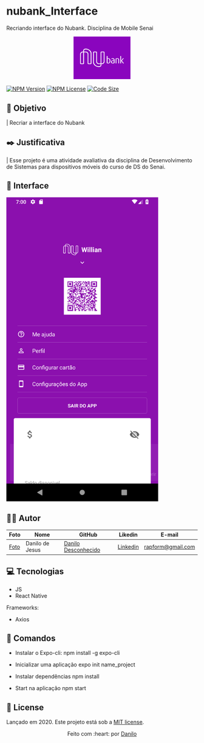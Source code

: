 # nubank_Interface
Recriando interface do Nubank. Disciplina de Mobile Senai

<p align="center">
   <img src="./doc/logo-readme.png" width="150"/>
</p>

[![NPM Version][npm-version]][npm-version]
[![NPM License][npm-license]][npm-license]
[![Code Size][code-size]][code-size]

## :nazar_amulet: Objetivo

| Recriar a interface do Nubank

## :black_nib: Justificativa

| Esse projeto é uma atividade avaliativa da disciplina de Desenvolvimento de Sistemas para dispositivos móveis do curso de DS do Senai.

## :art: Interface

<img src="./doc/nubankUI.png" width="400px">

## :man_technologist: Autor

Foto | Nome | GitHub | Likedin | E-mail
---- | ---- | ------ | ------- | ------
[Foto]() | Danilo de Jesus | [Danilo Desconhecido](https://github.com/DaniloDesconhecido) | [Linkedin]() | rapform@gmail.com

## :computer: Tecnologias

- JS
- React Native

Frameworks:

- Axios

## :construction_worker: Comandos

- Instalar o Expo-cli:
  npm install -g expo-cli

- Inicializar uma aplicação
  expo init name_project

- Instalar dependências
  npm install

- Start na aplicação
  npm start

## :open_book: License

Lançado em 2020.
Este projeto está sob a [MIT license](https://github.com/rafaellevissa/nubank_Interface/blob/master/LICENSE).

<p align="center">
    Feito com :heart: por <a href="https://github.com/DaniloDesconhecido">Danilo</a>
</p>

<!-- Markdown link & img dfn's -->

[npm-license]: https://img.shields.io/npm/l/express?color=03ca6f&style=plastic
[npm-version]: https://img.shields.io/npm/v/npm?color=333333&style=plastic
[code-size]: https://img.shields.io/github/languages/code-size/rafaellevissa/appDevFlix?color=03ca6f&style=plastic